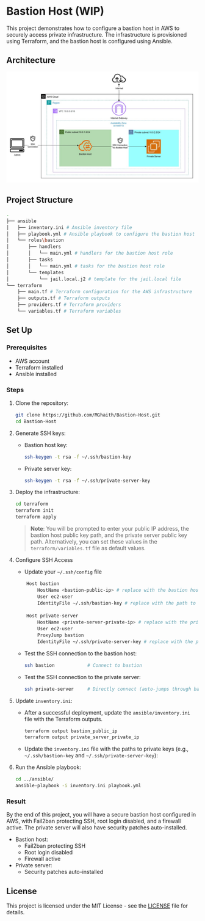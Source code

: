 # Bastion Host (WIP)
This project demonstrates how to configure a bastion host in AWS to securely access private infrastructure. The infrastructure is provisioned using Terraform, and the bastion host is configured using Ansible.

## Architecture
<p align="center">
  <img src="architecture-bastion-host.jpg" alt="Architecture">
</p>

## Project Structure
```bash
.
├── ansible
│   ├── inventory.ini # Ansible inventory file
│   ├── playbook.yml # Ansible playbook to configure the bastion host
│   └── roles\bastion
│       ├── handlers
│       │   └── main.yml # handlers for the bastion host role
│       ├── tasks
│       │   └── main.yml # tasks for the bastion host role
│       └── templates
│           └── jail.local.j2 # template for the jail.local file
└── terraform
    ├── main.tf # Terraform configuration for the AWS infrastructure
    ├── outputs.tf # Terraform outputs
    ├── providers.tf # Terraform providers
    └── variables.tf # Terraform variables
```
## Set Up
### Prerequisites

- AWS account
- Terraform installed
- Ansible installed

### Steps
1. Clone the repository:
    ```bash
    git clone https://github.com/MGhaith/Bastion-Host.git
    cd Bastion-Host
    ```
2. Generate SSH keys:
    - Bastion host key:
        ```bash
        ssh-keygen -t rsa -f ~/.ssh/bastion-key
        ```
    - Private server key:
        ```bash
        ssh-keygen -t rsa -f ~/.ssh/private-server-key
        ```
3. Deploy the infrastructure:
    ```bash
    cd terraform
    terraform init
    terraform apply
    ```
    > **Note**: You will be prompted to enter your public IP address, the bastion host public key path, and the private server public key path. Alternatively, you can set these values in the `terraform/variables.tf` file as default values.

4. Configure SSH Access
    - Update your `~/.ssh/config` file
    ```bash
        Host bastion
            HostName <bastion-public-ip> # replace with the bastion host public IP
            User ec2-user
            IdentityFile ~/.ssh/bastion-key # replace with the path to the bastion host private key

        Host private-server
            HostName <private-server-private-ip> # replace with the private server private IP
            User ec2-user
            ProxyJump bastion
            IdentityFile ~/.ssh/private-server-key # replace with the path to the private server private key
    ```
    - Test the SSH connection to the bastion host:
        ```bash
        ssh bastion            # Connect to bastion
        ```
    - Test the SSH connection to the private server:
        ```bash
        ssh private-server     # Directly connect (auto-jumps through bastion)
        ```

5. Update `inventory.ini`:
   - After a successful deployment, update the `ansible/inventory.ini` file with the Terraform outputs.
        ```bash
        terraform output bastion_public_ip
        terraform output private_server_private_ip
        ```
    - Update the `inventory.ini` file with the paths to private keys (e.g., `~/.ssh/bastion-key` and `~/.ssh/private-server-key`):
6. Run the Ansible playbook:
    ```bash
    cd ../ansible/
    ansible-playbook -i inventory.ini playbook.yml
    ```
### Result
By the end of this project, you will have a secure bastion host configured in AWS, with Fail2ban protecting SSH, root login disabled, and a firewall active. The private server will also have security patches auto-installed.
- Bastion host:
    - Fail2ban protecting SSH
    - Root login disabled
    - Firewall active
- Private server:
    - Security patches auto-installed

## License
This project is licensed under the MIT License - see the [LICENSE](https://github.com/MGhaith/Bastion-Host/blob/main/LICENSE) file for details.
